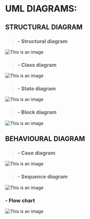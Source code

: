 # UML DIAGRAMS:
## STRUCTURAL DIAGRAM
> ### - Structural diagram
 ![This is an image](https://upload.wikimedia.org/wikipedia/commons/thumb/b/b0/Lissajous_figures_on_oscilloscope_%2890_degrees_phase_shift%29.gif/300px-Lissajous_figures_on_oscilloscope_%2890_degrees_phase_shift%29.gif)
> ### - Class diagram
 ![This is an image](https://img.brainkart.com/article/article-Storage-oscilloscope-P2U.jpg)

> ### - State diagram
 ![This is an image](https://electricalacademia.com/wp-content/uploads/2017/01/oscilloscope-block-diagram.gif)
> ###  - Block diagram
 ![This is an image](https://ars.els-cdn.com/content/image/3-s2.0-B9780128008843000095-f09-13-9780128008843.jpg)
## BEHAVIOURAL DIAGRAM
> ### - Case diagram
 ![This is an image](https://bhartikathoiya.files.wordpress.com/2015/03/dso3.jpg)
> ### - Sequence diagram
 ![This is an image](https://electronicspost.com/wp-content/uploads/2016/08/16.png)
### - Flow chart
 ![This is an image](https://encrypted-tbn0.gstatic.com/images?q=tbn:ANd9GcSIs5UYQoA6qDL8XY1lz8qrhSR14FbgeybN9BGy0xhRfxFjKqZRxKAyGrhHla1c_jqYagY&usqp=CAU)
